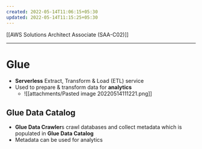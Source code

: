 ```yaml
---
created: 2022-05-14T11:06:15+05:30
updated: 2022-05-14T11:15:25+05:30
---
```

[[AWS Solutions Architect Associate (SAA-C02)]]

---
# Glue
- **Serverless** Extract, Transform & Load (ETL) service
- Used to prepare & transform data for **analytics**
	- ![[attachments/Pasted image 20220514111221.png]]

## Glue Data Catalog
- **Glue Data Crawler**s crawl databases and collect metadata which is populated in **Glue Data Catalog**
- Metadata can be used for analytics